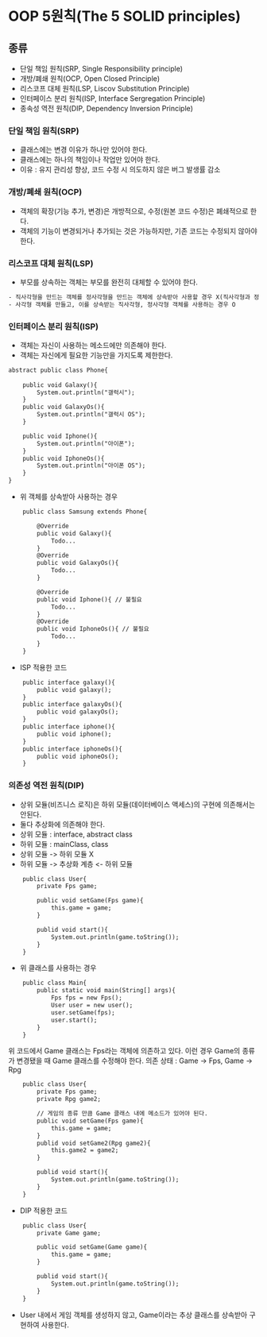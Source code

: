 # OOP 5원칙(The 5 SOLID principles)

## 종류
- 단일 책임 원칙(SRP, Single Responsibility principle)
- 개방/폐쇄 원칙(OCP, Open Closed Principle)
- 리스코프 대체 원칙(LSP, Liscov Substitution Principle)
- 인터페이스 분리 원칙(ISP, Interface Sergregation Principle)
- 종속성 역전 원칙(DIP, Dependency Inversion Principle)

### 단일 책임 원칙(SRP)
- 클래스에는 변경 이유가 하나만 있어야 한다.
- 클래스에는 하나의 책임이나 작업만 있어야 한다.
- 이유 : 유지 관리성 향상, 코드 수정 시 의도하지 않은 버그 발생률 감소

### 개방/폐쇄 원칙(OCP)
- 객체의 확장(기능 추가, 변경)은 개방적으로, 수정(원본 코드 수정)은 폐쇄적으로 한다.
- 객체의 기능이 변경되거나 추가되는 것은 가능하지만, 기존 코드는 수정되지 않아야 한다.

### 리스코프 대체 원칙(LSP)
- 부모를 상속하는 객체는 부모를 완전히 대체할 수 있어야 한다.

```html
- 직사각형을 만드는 객체를 정사각형을 만드는 객체에 상속받아 사용할 경우 X(직사각형과 정사각형은 바람직한 상속 관계가 성립되지 않는다.)
- 사각형 객체를 만들고, 이를 상속받는 직사각형, 정사각형 객체를 사용하는 경우 O
```

### 인터페이스 분리 원칙(ISP)
- 객체는 자신이 사용하는 메소드에만 의존해야 한다.
- 객체는 자신에게 필요한 기능만을 가지도록 제한한다.

```html
abstract public class Phone{
    
    public void Galaxy(){
        System.out.println("갤럭시");
    }
    public void GalaxyOs(){
        System.out.println("갤럭시 OS");
    }

    public void Iphone(){
        System.out.println("아이폰");
    }
    public void IphoneOs(){
        System.out.println("아이폰 OS");
    }
}
```
- 위 객체를 상속받아 사용하는 경우
```html
    public class Samsung extends Phone{

        @Override
        public void Galaxy(){
            Todo...
        }
        @Override
        public void GalaxyOs(){
            Todo...
        }

        @Override
        public void Iphone(){ // 불필요
            Todo...
        }
        @Override
        public void IphoneOs(){ // 불필요
            Todo...
        }
    }
```
- ISP 적용한 코드
```html
    public interface galaxy(){
        public void galaxy();
    }
    public interface galaxyOs(){
        public void galaxyOs();
    }
    public interface iphone(){
        public void iphone();
    }
    public interface iphoneOs(){
        public void iphoneOs();
    }
```

### 의존성 역전 원칙(DIP)
- 상위 모듈(비즈니스 로직)은 하위 모듈(데이터베이스 액세스)의 구현에 의존해서는 안된다.
- 둘다 추상화에 의존해야 한다.
- 상위 모듈 : interface, abstract class
- 하위 모듈 : mainClass, class
- 상위 모듈 -> 하위 모듈 X
- 하위 모듈 -> 추상화 계층 <- 하위 모듈

```html
    public class User{
        private Fps game;

        public void setGame(Fps game){
            this.game = game;
        }

        publid void start(){
            System.out.println(game.toString());
        }
    }
```
- 위 클래스를 사용하는 경우
```html
    public class Main{
        public static void main(String[] args){
            Fps fps = new Fps();
            User user = new user();
            user.setGame(fps);
            user.start();
        }
    }
```
위 코드에서 Game 클래스는 Fps라는 객체에 의존하고 있다. 이런 경우 Game의 종류가 변경됐을 때 Game 클래스를 수정해야 한다.
의존 상태 : Game -> Fps, Game -> Rpg
```html
    public class User{
        private Fps game;
        private Rpg game2;

        // 게임의 종류 만큼 Game 클래스 내에 메소드가 있어야 된다.
        public void setGame(Fps game){
            this.game = game;
        }
        publid void setGame2(Rpg game2){
            this.game2 = game2;
        }

        publid void start(){
            System.out.println(game.toString());
        }
    }
```
- DIP 적용한 코드
```html
    public class User{
        private Game game;

        public void setGame(Game game){
            this.game = game;
        }

        publid void start(){
            System.out.println(game.toString());
        }
    }
```
- User 내에서 게임 객체를 생성하지 않고, Game이라는 추상 클래스를 상속받아 구현하여 사용한다.

